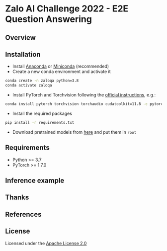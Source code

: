 # Zalo AI Challenge 2022 - E2E Question Answering

## Overview

## Installation

- Install [Anaconda](https://www.anaconda.com/products/individual) or [Miniconda](https://docs.conda.io/en/latest/miniconda.html) (recommended)
- Create a new conda environment and activate it

```bash
conda create -n zaloqa python=3.8
conda activate zaloqa
```

- Install PyTorch and Torchvision following the [official instructions](https://pytorch.org/get-started/locally/), e.g.:

```bash
conda install pytorch torchvision torchaudio cudatoolkit=11.8 -c pytorch -c nvidia
```

- Install the required packages

```bash
pip install -r requirements.txt
```

- Download pretrained models from [here](https://drive.google.com) and put them in `root`

## Requirements

- Python >= 3.7
- PyTorch >= 1.7.0

## Inference example

## Thanks

## References

## License

Licensed under the [Apache License 2.0](LICENSE)
